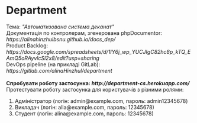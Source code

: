 # Department

<p>Тема: <em>"Автоматизована система деканат"</em><br>
Документація по контролерам, згенерована phpDocumentor: <em>https://alinahinzhulbsnu.github.io/docs_dep/</em><br>
Product Backlog: <em>https://docs.google.com/spreadsheets/d/1IY6j_wp_YUCJIgC82hc8p_kTQ_EAmQ5oRAyvlcSl2x8/edit?usp=sharing</em><br>
DevOps pipeline (на прикладі GitLab): <em>https://gitlab.com/alinaHinzhul/department</em><br><br>
<strong>Спробувати роботу застосунка: <em>http://department-cs.herokuapp.com/</em></strong><br>
Протестувати роботу застосунка для користувачів з різними ролями:<br><p>
<ol>
<li>Адміністратор (логін: admin@example.com, пароль: admin12345678)</li>
<li>Викладач (логін: alla@example.com, пароль: 12345678)</li>
<li>Студент (логін: alina@example.com, пароль: 12345678)</li>
</ol>

